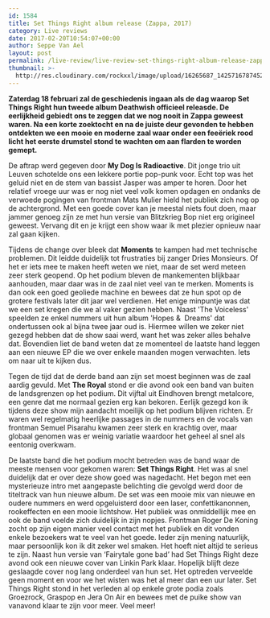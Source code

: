 ```yaml
---
id: 1584
title: Set Things Right album release (Zappa, 2017)
category: Live reviews
date: 2017-02-20T10:54:07+00:00
author: Seppe Van Ael
layout: post
permalink: /live-review/live-review-set-things-right-album-release-zappa-2017/
thumbnail: >-
  http://res.cloudinary.com/rockxxl/image/upload/16265687_1425716787452302_8855190189934549262_n.jpg
---
```

**Zaterdag 18 februari zal de geschiedenis ingaan als de dag waarop Set Things Right hun tweede album Deathwish officieel releasde. De eerlijkheid gebiedt ons te zeggen dat we nog nooit in Zappa geweest waren. Na een korte zoektocht en na de juiste deur gevonden te hebben ontdekten we een mooie en moderne zaal waar onder een feeëriek rood licht het eerste drumstel stond te wachten om aan flarden te worden gemept.** 

De aftrap werd gegeven door **My Dog Is Radioactive**. Dit jonge trio uit Leuven schotelde ons een lekkere portie pop-punk voor. Echt top was het geluid niet en de stem van bassist Jasper was amper te horen. Door het relatief vroege uur was er nog niet veel volk komen opdagen en ondanks de verwoede pogingen van frontman Mats Mulier hield het publiek zich nog op de achtergrond. Met een goede cover kan je meestal niets fout doen, maar jammer genoeg zijn ze met hun versie van Blitzkrieg Bop niet erg origineel geweest. Vervang dit en je krijgt een show waar ik met plezier opnieuw naar zal gaan kijken.

Tijdens de change over bleek dat **Moments** te kampen had met technische problemen. Dit leidde duidelijk tot frustraties bij zanger Dries Monsieurs. Of het er iets mee te maken heeft weten we niet, maar de set werd meteen zeer sterk geopend. Op het podium bleven de mankementen blijkbaar aanhouden, maar daar was in de zaal niet veel van te merken. Moments is dan ook een goed geoliede machine en bewees dat ze hun spot op de grotere festivals later dit jaar wel verdienen. Het enige minpuntje was dat we een set kregen die we al vaker gezien hebben. Naast 'The Voiceless' speelden ze enkel nummers uit hun album 'Hopes &  Dreams' dat ondertussen ook al bijna twee jaar oud is. Hiermee willen we zeker niet gezegd hebben dat de show saai werd, want het was zeker alles behalve dat. Bovendien liet de band weten dat ze momenteel de laatste hand leggen aan een nieuwe EP die we over enkele maanden mogen verwachten. Iets om naar uit te kijken dus.

Tegen de tijd dat de derde band aan zijn set moest beginnen was de zaal aardig gevuld. Met **The Royal** stond er die avond ook een band van buiten de landsgrenzen op het podium. Dit vijftal uit Eindhoven brengt metalcore, een genre dat me normaal gezien erg kan bekoren. Eerlijk gezegd kon ik tijdens deze show mijn aandacht moeilijk op het podium blijven richten. Er waren wel regelmatig heerlijke passages in de nummers en de vocals van frontman Semuel Pisarahu kwamen zeer sterk en krachtig over, maar globaal genomen was er weinig variatie waardoor het geheel al snel als eentonig overkwam.

De laatste band die het podium mocht betreden was de band waar de meeste mensen voor gekomen waren: **Set Things Right**. Het was al snel duidelijk dat er over deze show goed was nagedacht. Het begon met een mysterieuze intro met aangepaste belichting die gevolgd werd door de titeltrack van hun nieuwe album. De set was een mooie mix van nieuwe en oudere nummers en werd opgeluisterd door een laser, confettikanonnen, rookeffecten en een mooie lichtshow. Het publiek was onmiddellijk mee en ook de band voelde zich duidelijk in zijn nopjes. Frontman Roger De Koning zocht op zijn eigen manier veel contact met het publiek en dit vonden enkele bezoekers wat te veel van het goede. Ieder zijn mening natuurlijk, maar persoonlijk kon ik dit zeker wel smaken. Het hoeft niet altijd te serieus te zijn. Naast hun versie van ‘Fairytale gone bad’ had Set Things Right deze avond ook een nieuwe cover van Linkin Park klaar. Hopelijk blijft deze geslaagde cover nog lang onderdeel van hun set. Het optreden verveelde geen moment en voor we het wisten was het al meer dan een uur later. Set Things Right stond in het verleden al op enkele grote podia zoals Groezrock, Graspop en Jera On Air en bewees met de puike show van vanavond klaar te zijn voor meer. Veel meer!